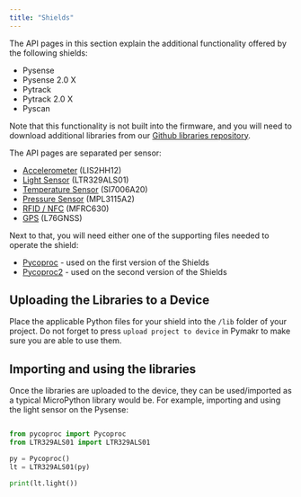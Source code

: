 ```yaml
---
title: "Shields"
---
```


The API pages in this section explain the additional functionality offered by the following shields:
* Pysense
* Pysense 2.0 X
* Pytrack
* Pytrack 2.0 X
* Pyscan

Note that this functionality is not built into the firmware, and you will need to download additional libraries from our [Github libraries repository](https://github.com/pycom/pycom-libraries/tree/master/shields).

The API pages are separated per sensor:
* [Accelerometer](lis2hh12/) (LIS2HH12)
* [Light Sensor](ltr329als01/) (LTR329ALS01)
* [Temperature Sensor](si7005a20/) (SI7006A20)
* [Pressure Sensor](mpl311a2/) (MPL3115A2)
* [RFID / NFC](mfrc630/) (MFRC630)
* [GPS](l76gnss/) (L76GNSS)

Next to that, you will need either one of the supporting files needed to operate the shield:
* [Pycoproc](pycoproc/) - used on the first version of the Shields
* [Pycoproc2](pycoproc2/) - used on the second version of the Shields

## Uploading the Libraries to a Device

Place the applicable Python files for your shield into the `/lib` folder of your project. Do not forget to press `upload project to device` in Pymakr to make sure you are able to use them. 

## Importing and using the libraries

Once the libraries are uploaded to the device, they can be used/imported as a typical MicroPython library would be. For example, importing and using the light sensor on the Pysense:

```python

from pycoproc import Pycoproc
from LTR329ALS01 import LTR329ALS01

py = Pycoproc()
lt = LTR329ALS01(py)

print(lt.light())
```
